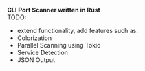 <strong> CLI Port Scanner written in Rust </strong> <br>
TODO: 
* extend functionality, add features such as: <br>
* Colorization <br>
* Parallel Scanning using Tokio <br>
* Service Detection <br>
* JSON Output <br>
